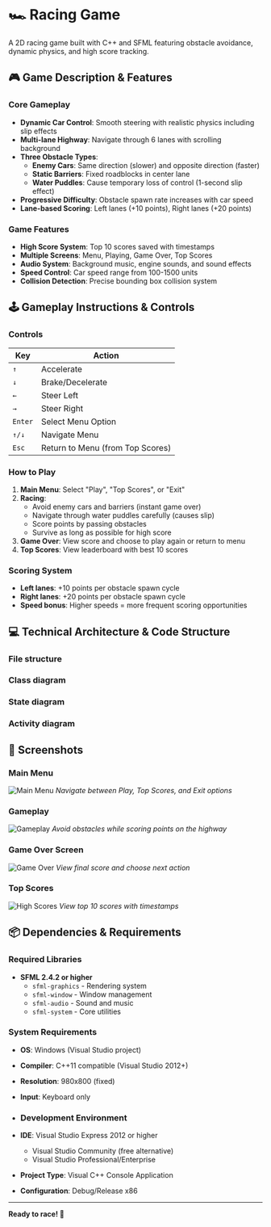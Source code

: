 # 🏎️ Racing Game

A 2D racing game built with C++ and SFML featuring obstacle avoidance, dynamic physics, and high score tracking.

## 🎮 Game Description & Features

### Core Gameplay
- **Dynamic Car Control**: Smooth steering with realistic physics including slip effects
- **Multi-lane Highway**: Navigate through 6 lanes with scrolling background
- **Three Obstacle Types**:
  - **Enemy Cars**: Same direction (slower) and opposite direction (faster)
  - **Static Barriers**: Fixed roadblocks in center lane
  - **Water Puddles**: Cause temporary loss of control (1-second slip effect)
- **Progressive Difficulty**: Obstacle spawn rate increases with car speed
- **Lane-based Scoring**: Left lanes (+10 points), Right lanes (+20 points)

### Game Features
- **High Score System**: Top 10 scores saved with timestamps
- **Multiple Screens**: Menu, Playing, Game Over, Top Scores
- **Audio System**: Background music, engine sounds, and sound effects
- **Speed Control**: Car speed range from 100-1500 units
- **Collision Detection**: Precise bounding box collision system

## 🕹️ Gameplay Instructions & Controls

### Controls
| Key | Action |
|-----|--------|
| `↑` | Accelerate |
| `↓` | Brake/Decelerate |
| `←` | Steer Left |
| `→` | Steer Right |
| `Enter` | Select Menu Option |
| `↑/↓` | Navigate Menu |
| `Esc` | Return to Menu (from Top Scores) |

### How to Play
1. **Main Menu**: Select "Play", "Top Scores", or "Exit"
2. **Racing**: 
   - Avoid enemy cars and barriers (instant game over)
   - Navigate through water puddles carefully (causes slip)
   - Score points by passing obstacles
   - Survive as long as possible for high score
3. **Game Over**: View score and choose to play again or return to menu
4. **Top Scores**: View leaderboard with best 10 scores

### Scoring System
- **Left lanes**: +10 points per obstacle spawn cycle
- **Right lanes**: +20 points per obstacle spawn cycle
- **Speed bonus**: Higher speeds = more frequent scoring opportunities

## 💻 Technical Architecture & Code Structure
### File structure
### Class diagram
### State diagram
### Activity diagram

## 📸 Screenshots

### Main Menu
![Main Menu](menu_screenshot.png)
*Navigate between Play, Top Scores, and Exit options*

### Gameplay
![Gameplay](gameplay_screenshot.png)
*Avoid obstacles while scoring points on the highway*

### Game Over Screen
![Game Over](gameover_screenshot.png)
*View final score and choose next action*

### Top Scores
![High Scores](scores_screenshot.png)
*View top 10 scores with timestamps*

## 📦 Dependencies & Requirements

### Required Libraries
- **SFML 2.4.2 or higher**
  - `sfml-graphics` - Rendering system
  - `sfml-window` - Window management  
  - `sfml-audio` - Sound and music
  - `sfml-system` - Core utilities

### System Requirements
- **OS**: Windows (Visual Studio project)
- **Compiler**: C++11 compatible (Visual Studio 2012+)
- **Resolution**: 980x800 (fixed)
- **Input**: Keyboard only

- ### Development Environment
- **IDE**: Visual Studio Express 2012 or higher
  - Visual Studio Community (free alternative)
  - Visual Studio Professional/Enterprise
- **Project Type**: Visual C++ Console Application
- **Configuration**: Debug/Release x86
---

**Ready to race! 🏁**
